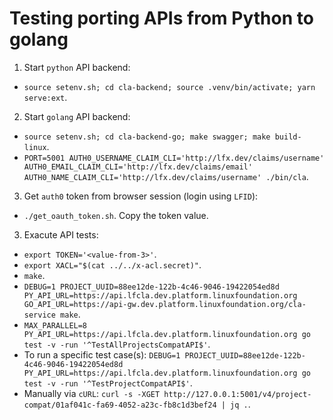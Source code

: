 # Testing porting APIs from Python to golang

1) Start `python` API backend:
- `` source setenv.sh; cd cla-backend; source .venv/bin/activate; yarn serve:ext ``.

2) Start `golang` API backend:
- `` source setenv.sh; cd cla-backend-go; make swagger; make build-linux ``.
- `` PORT=5001 AUTH0_USERNAME_CLAIM_CLI='http://lfx.dev/claims/username' AUTH0_EMAIL_CLAIM_CLI='http://lfx.dev/claims/email' AUTH0_NAME_CLAIM_CLI='http://lfx.dev/claims/username' ./bin/cla ``.

3) Get `auth0` token from browser session (login using `LFID`):
- `` ./get_oauth_token.sh ``. Copy the token value.

3) Exacute API tests:
- `` export TOKEN='<value-from-3>' ``.
- `` export XACL="$(cat ../../x-acl.secret)" ``.
- `` make ``.
- `` DEBUG=1 PROJECT_UUID=88ee12de-122b-4c46-9046-19422054ed8d PY_API_URL=https://api.lfcla.dev.platform.linuxfoundation.org GO_API_URL=https://api-gw.dev.platform.linuxfoundation.org/cla-service make ``.
- `` MAX_PARALLEL=8 PY_API_URL=https://api.lfcla.dev.platform.linuxfoundation.org go test -v -run '^TestAllProjectsCompatAPI$' ``.
- To run a specific test case(s): `` DEBUG=1 PROJECT_UUID=88ee12de-122b-4c46-9046-19422054ed8d PY_API_URL=https://api.lfcla.dev.platform.linuxfoundation.org go test -v -run '^TestProjectCompatAPI$' ``.
- Manually via `cURL`: `` curl -s -XGET http://127.0.0.1:5001/v4/project-compat/01af041c-fa69-4052-a23c-fb8c1d3bef24 | jq . ``.
